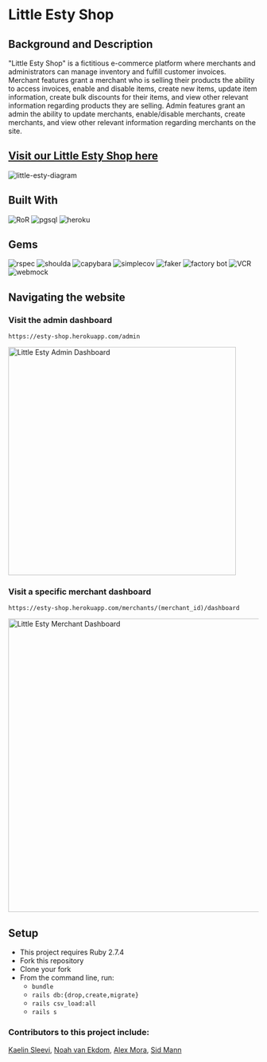 # Little Esty Shop

## Background and Description

"Little Esty Shop" is a fictitious e-commerce platform where merchants and administrators can manage inventory and fulfill customer invoices. Merchant features grant a merchant who is selling their products the ability to access invoices, enable and disable items, create new items, update item information, create bulk discounts for their items, and view other relevant information regarding products they are selling. Admin features grant an admin the ability to update merchants, enable/disable merchants, create merchants, and view other relevant information regarding merchants on the site. 

## [Visit our Little Esty Shop here](https://fierce-reef-86153.herokuapp.com/admin)

![little-esty-diagram](https://user-images.githubusercontent.com/99758586/192584074-cbb0df31-39ce-46bf-9198-9cae0c5cbfdf.png)

## Built With 
   ![RoR](https://img.shields.io/badge/Ruby_on_Rails-CC0000?style=for-the-badge&logo=ruby-on-rails&logoColor=white)
   ![pgsql](https://img.shields.io/badge/PostgreSQL-316192?style=for-the-badge&logo=postgresql&logoColor=white)
   ![heroku](https://img.shields.io/badge/Heroku-430098?style=for-the-badge&logo=heroku&logoColor=white) 
## Gems 
   ![rspec](https://img.shields.io/gem/v/rspec-rails?label=rspec&style=flat-square)
   ![shoulda](https://img.shields.io/gem/v/shoulda-matchers?label=shoulda-matchers&style=flat-square)
   ![capybara](https://img.shields.io/gem/v/capybara?label=capybara&style=flat-square)
   ![simplecov](https://img.shields.io/gem/v/simplecov?label=simplecov&style=flat-square)
   ![faker](https://img.shields.io/gem/v/faker?color=blue&label=faker)
   ![factory bot](https://img.shields.io/gem/v/factory_bot_rails?color=blue&label=factory_bot_rails)
   ![VCR](https://img.shields.io/gem/v/vcr?label=VCR&style=flat-square)
   ![webmock](https://img.shields.io/gem/v/webmock?label=webmock&style=flat-square)
   
## Navigating the website
### Visit the admin dashboard
``` https://esty-shop.herokuapp.com/admin ```

<img width="458" alt="Little Esty Admin Dashboard" src="https://user-images.githubusercontent.com/99758586/197358738-989d9937-eef6-4f1e-90f0-aea6be916980.png">


### Visit a specific merchant dashboard 
``` https://esty-shop.herokuapp.com/merchants/(merchant_id)/dashboard ```


<img width="589" alt="Little Esty Merchant Dashboard" src="https://user-images.githubusercontent.com/99758586/197358730-fa85f169-79f3-4538-a67b-683f052eb25e.png">

## Setup
* This project requires Ruby 2.7.4
* Fork this repository
* Clone your fork
* From the command line, run:
    * `bundle`
    * `rails db:{drop,create,migrate}`
    * `rails csv_load:all`
    * `rails s`
    
### Contributors to this project include:
[Kaelin Sleevi](https://github.com/KaelinSleevi), [Noah van Ekdom](https://github.com/noahvanekdom), [Alex Mora](https://github.com/AlexMR-93), [Sid Mann](https://github.com/sjmann2)
